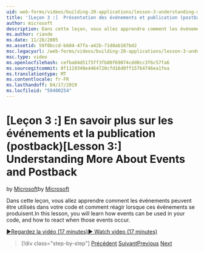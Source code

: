 ```yaml
---
uid: web-forms/videos/building-20-applications/lesson-3-understanding-more-about-events-and-postback
title: '[Leçon 3 :]  Présentation des événements et publication (postback) | Microsoft Docs'
author: microsoft
description: Dans cette leçon, vous allez apprendre comment les événements peuvent être utilisés dans votre code et comment réagir lorsque ces événements se produisent.
ms.author: riande
ms.date: 11/28/2005
ms.assetid: 59f0bccd-b604-47fa-a42b-71d8ab187bd2
msc.legacyurl: /web-forms/videos/building-20-applications/lesson-3-understanding-more-about-events-and-postback
msc.type: video
ms.openlocfilehash: cefba04d5175ff3fb80f69074cdd0cc3f6c57fa6
ms.sourcegitcommit: 0f1119340e4464720cfd16d0ff15764746ea1fea
ms.translationtype: MT
ms.contentlocale: fr-FR
ms.lasthandoff: 04/17/2019
ms.locfileid: "59400254"
---
```

# <a name="lesson-3--understanding-more-about-events-and-postback"></a><span data-ttu-id="cc800-103">[Leçon 3 :] En savoir plus sur les événements et la publication (postback)</span><span class="sxs-lookup"><span data-stu-id="cc800-103">[Lesson 3:]  Understanding More About Events and Postback</span></span>

<span data-ttu-id="cc800-104">by [Microsoft](https://github.com/microsoft)</span><span class="sxs-lookup"><span data-stu-id="cc800-104">by [Microsoft](https://github.com/microsoft)</span></span>

<span data-ttu-id="cc800-105">Dans cette leçon, vous allez apprendre comment les événements peuvent être utilisés dans votre code et comment réagir lorsque ces événements se produisent.</span><span class="sxs-lookup"><span data-stu-id="cc800-105">In this lesson, you will learn how events can be used in your code, and how to react when those events occur.</span></span>

[<span data-ttu-id="cc800-106">&#9654;Regardez la vidéo (17 minutes)</span><span class="sxs-lookup"><span data-stu-id="cc800-106">&#9654; Watch video (17 minutes)</span></span>](https://channel9.msdn.com/Blogs/ASP-NET-Site-Videos/lesson-3-understanding-more-about-events-and-postback)

> [!div class="step-by-step"]
> <span data-ttu-id="cc800-107">[Précédent](lesson-2-creating-a-web-forms-user-interface.md)
> [Suivant](lesson-4-understanding-web-application-state.md)</span><span class="sxs-lookup"><span data-stu-id="cc800-107">[Previous](lesson-2-creating-a-web-forms-user-interface.md)
[Next](lesson-4-understanding-web-application-state.md)</span></span>
